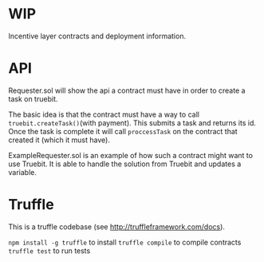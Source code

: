 # WIP
Incentive layer contracts and deployment information.

# API
Requester.sol will show the api a contract must have in order to create a task on truebit.

The basic idea is that the contract must have a way to call `truebit.createTask()`(with payment). This submits a task and returns its id. Once the task is complete it will call `proccessTask` on the contract that created it (which it must have).

ExampleRequester.sol is an example of how such a contract might want to use Truebit. It is able to handle the solution from Truebit and updates a variable.

# Truffle
This is a truffle codebase (see http://truffleframework.com/docs).

`npm install -g truffle` to install
`truffle compile` to compile contracts
`truffle test` to run tests
